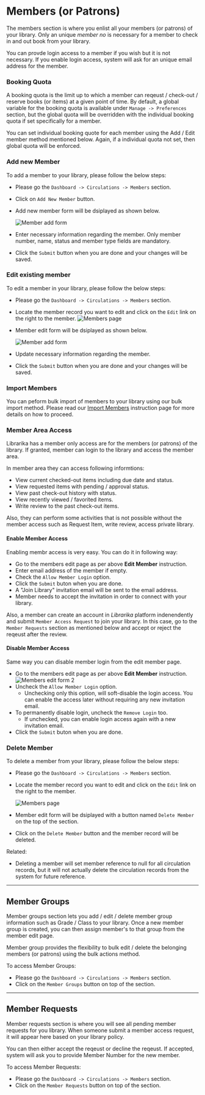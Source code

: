 # Members (or Patrons)

The members section is where you enlist all your members (or patrons) of your library. Only an unique _member no_ is necessary for a member to check in and out book from your library.

You can provde login access to a member if you wish but it is not necessary. If you enable login access, system will ask for an unique email address for the member.

### Booking Quota

A booking quota is the limit up to which a member can reqeust / check-out / reserve books (or items) at a given point of time. By default, a global variable for the booking quota is available under `Manage -> Preferences` section, but the global quota will be overridden with the individual booking quota if set specifically for a member.

You can set individual booking quote for each member using the Add / Edit member method mentioned below. Again, if a individual quota not set, then global quota will be enforced.

### Add new Member

To add a member to your library, please follow the below steps:

* Please go the `Dashboard -> Circulations -> Members` section.

* Click on `Add New Member` button.
* Add new member form will be dsiplayed as shown below.

	![Member add form](img/member-add-form.png)

* Enter necessary information regarding the member. Only member number, name, status and member type fields are mandatory.
* Click the `Submit` button when you are done and your changes will be saved.

### Edit existing member

To edit a member in your library, please follow the below steps:

* Please go the `Dashboard -> Circulations -> Members` section.

* Locate the member record you want to edit and click on the `Edit` link on the right to the member.
	![Members page](img/members-page.png)
* Member edit form will be dsiplayed as shown below.

	![Member add form](img/member-edit-form.png)

* Update necessary information regarding the member.
* Click the `Submit` button when you are done and your changes will be saved.



### Import Members

You can peform bulk import of members to your library using our bulk import method. Please read our [Import Members][member_bulk_import] instruction page for more details on how to proceed.

### Member Area Access

Librarika has a member only access are for the members (or patrons) of the library. If granted, member can login to the library and access the member area.

In member area they can access following informtions:

* View current checked-out items including due date and status.
* View requested items with pending / approval status.
* View past check-out history with status. 
* View recently viewed / favorited items.
* Write review to the past check-out items.

Also, they can perform some activities that is not possible without the member access such as Request Item, write review, access private library.

#### Enable Member Access

Enabling membr access is very easy. You can do it in following way:

* Go to the members edit page as per above **Edit Member** instruction.
* Enter email address of the member if empty.
* Check the `Allow Member Login` option.
* Click the `Submit` buton when you are done.
* A "Join Library" invitation email will be sent to the email address.
* Member needs to accept the invitation in order to connect with your library.

Also, a member can create an account in *Librarika* platform indenendently and submit `Member Access Request` to join your library. In this case, go to the `Member Requests` section as mentioned below and accept or reject the reqeust after the review.

#### Disable Member Access

Same way you can disable member login from the edit member page. 

* Go to the members edit page as per above **Edit Member** instruction.
	![Members edit form 2](img/member-disable-login.png)
* Uncheck the `Allow Member Login` option. 
	* Unchecking only this option, will soft-disable the login access. You can enable the access later without requiring any new invitation email.
* To permanently disable login, uncheck the `Remove Login` too.
	* If unchecked, you can enable login access again with a new invitation email. 
* Click the `Submit` buton when you are done.

### Delete Member

To delete a member from your library, please follow the below steps:

* Please go the `Dashboard -> Circulations -> Members` section.

* Locate the member record you want to edit and click on the `Edit` link on the right to the member.

	![Members page](img/members-page.png)

* Member edit form will be dsiplayed with a button named `Delete Member` on the top of the section.
* Click on the `Delete Member` button and the member record will be deleted.

Related:

* Deleting a member will set member reference to null for all circulation records, but it will not actually delete the circulation records from the system for future reference.

---

## Member Groups

Member groups section lets you add / edit / delete member group information such as Grade / Class to your library. Once a new member group is created, you can then assign member's to that group from the member edit page.

Member group provides the flexibility to bulk edit / delete the belonging members (or patrons) using the bulk actions method.

To access Member Groups:

* Please go the `Dashboard -> Circulations -> Members` section.
* Click on the `Member Groups` button on top of the section.


---

## Member Requests

Member requests section is where you will see all pending member requests for you library. When someone submit a member access request, it will appear here based on your library policy.

You can then either accept the reqeust or decline the reqeust. If accepted, system will ask you to provide Member Number for the new member.

To access Member Requests:

* Please go the `Dashboard -> Circulations -> Members` section.
* Click on the `Member Requests` button on top of the section.

[member_bulk_import]: https://librarika.com/spages/import-members "Bulk Import of Members"
